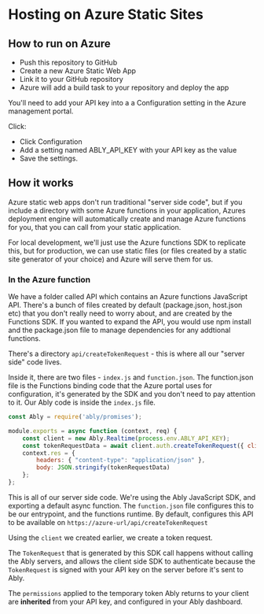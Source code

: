 # Hosting on Azure Static Sites

## How to run on Azure

* Push this repository to GitHub
* Create a new Azure Static Web App
* Link it to your GitHub repository
* Azure will add a build task to your repository and deploy the app

You'll need to add your API key into a a Configuration setting in the Azure management portal.

Click:

* Click Configuration
* Add a setting named ABLY_API_KEY with your API key as the value
* Save the settings.

## How it works

Azure static web apps don't run traditional "server side code", but if you include a directory with some Azure functions in your application, Azures deployment engine will automatically create and manage Azure functions for you, that you can call from your static application.

For local development, we'll just use the Azure functions SDK to replicate this, but for production, we can use static files (or files created by a static site generator of your choice) and Azure will serve them for us.

### In the Azure function

We have a folder called API which contains an Azure functions JavaScript API. There's a bunch of files created by default (package.json, host.json etc) that you don't really need to worry about, and are created by the Functions SDK. If you wanted to expand the API, you would use npm install and the package.json file to manage dependencies for any addtional functions.

There's a directory `api/createTokenRequest` - this is where all our "server side" code lives.

Inside it, there are two files - `index.js` and `function.json`. The function.json file is the Functions binding code that the Azure portal uses for configuration, it's generated by the SDK and you don't need to pay attention to it. Our Ably code is inside the `index.js` file.

```js
const Ably = require('ably/promises');

module.exports = async function (context, req) {
    const client = new Ably.Realtime(process.env.ABLY_API_KEY);
    const tokenRequestData = await client.auth.createTokenRequest({ clientId: 'ably-azure-static-site-demo' });    
    context.res = {
        headers: { "content-type": "application/json" },
        body: JSON.stringify(tokenRequestData) 
    };
};
```

This is all of our server side code. We're using the Ably JavaScript SDK, and exporting a default async function.
The `function.json` file configures this to be our entrypoint, and the functions runtime.
By default, configures this API to be available on `https://azure-url/api/createTokenRequest`

Using the `client` we created earlier, we create a token request.

The `TokenRequest` that is generated by this SDK call happens without calling the Ably servers, and allows the client side SDK to authenticate
because the `TokenRequest` is signed with your API key on the server before it's sent to Ably.

The `permissions` applied to the temporary token Ably returns to your client are **inherited** from your API key, and configured in your Ably dashboard.